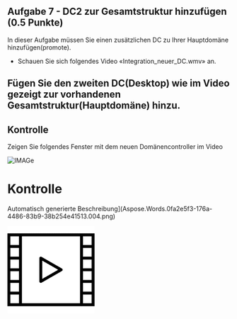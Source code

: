 ﻿## Aufgabe 7 - DC2 zur Gesamtstruktur hinzufügen (0.5 Punkte)

In dieser Aufgabe müssen Sie einen zusätzlichen DC zu Ihrer Hauptdomäne hinzufügen(promote).

- Schauen Sie sich folgendes Video «Integration\_neuer\_DC.wmv» an.

## Fügen Sie den zweiten DC(Desktop) wie im Video gezeigt zur vorhandenen Gesamtstruktur(Hauptdomäne) hinzu. 

## Kontrolle
  Zeigen Sie folgendes Fenster mit dem neuen Domänencontroller im Video

![IMAGe](images/07-Picture1.png)

# Kontrolle


Automatisch generierte Beschreibung](Aspose.Words.0fa2e5f3-176a-4486-83b9-38b254e41513.004.png)

![IMAGe](images/Kontrolle.png)
